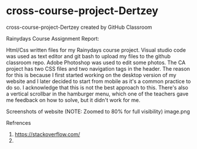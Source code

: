 # cross-course-project-Dertzey
cross-course-project-Dertzey created by GitHub Classroom

Rainydays Course Assignment Report:

Html/Css written files for my Rainydays course project. Visual studio code was used as text editor and git bash to upload my files to the github classroom repo. 
Adobe Photoshop was used to edit some photos. The CA project has two CSS files and two navigation tags in the header. The reason for this is because I first
started working on the desktop version of my website and I later decided to start from mobile as it's a common practice to do so. I acknowledge that this is not
the best approach to this. There's also a vertical scrollbar in the hamburger menu, which one of the teachers gave me feedback on how to solve, but it didn't work
for me. 

Screenshots of website (NOTE: Zoomed to 80% for full visibility)
image.png



Refrences 
1. https://stackoverflow.com/
2. 
